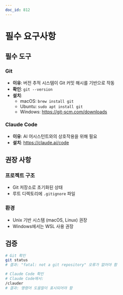 ```yaml
---
doc_id: 812
---
```


# 필수 요구사항

## 필수 도구

### Git
- **이유**: 버전 추적 시스템이 Git 커밋 해시를 기반으로 작동
- **확인**: `git --version`
- **설치**: 
  - macOS: `brew install git`
  - Ubuntu: `sudo apt install git`
  - Windows: https://git-scm.com/downloads

### Claude Code
- **이유**: AI 어시스턴트와의 상호작용을 위해 필요
- **설치**: https://claude.ai/code

## 권장 사항

### 프로젝트 구조
- Git 저장소로 초기화된 상태
- 루트 디렉토리에 `.gitignore` 파일

### 환경
- Unix 기반 시스템 (macOS, Linux) 권장
- Windows에서는 WSL 사용 권장

## 검증

```bash
# Git 확인
git status
# 결과: "fatal: not a git repository" 오류가 없어야 함

# Claude Code 확인
# Claude Code에서:
/clauder
# 결과: 명령어 도움말이 표시되어야 함
```